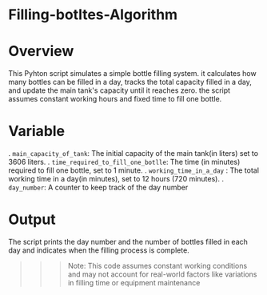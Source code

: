 # Filling-botltes-Algorithm
# Overview

This Pyhton script simulates a simple bottle filling system. it calculates how many bottles can be filled in a day, 
tracks the total capacity filled in a day, and update the main tank's capacity until it reaches zero. 
the script assumes constant working hours and fixed time to fill one bottle.

# Variable
. `main_capacity_of_tank`: The initial capacity of the main tank(in liters) set to 3606 liters.
. `time_required_to_fill_one_botlle`: The time (in minutes) required to fill one bottle, set to 1 minute.
. `working_time_in_a_day` : The total working time in a day(in minutes), set to 12 hours (720 minutes).
. `day_number`: A counter to keep track of the day number

# Output
The script prints the day number and the number of bottles filled in each day and indicates when the filling process is complete.

>>> Note: This code assumes constant working conditions and may not account for real-world factors like variations in filling time or equipment maintenance
